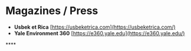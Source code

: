 # Magazines / Press

* **Usbek et Rica** [https://usbeketrica.com](https://usbeketrica.com/)
* **Yale Environment 360** [https://e360.yale.edu](https://e360.yale.edu/) 

\*\*\*\*

